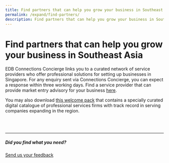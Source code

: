```yaml
---
title: Find partners that can help you grow your business in Southeast Asia
permalink: /expand/find-partners/
description: Find partners that can help you grow your business in Southeast Asia
---
```

# Find partners that can help you grow your business in Southeast Asia

EDB Connections Concierge links you to a curated network of service providers who offer professional solutions for setting up businesses in Singapore. For any enquiry sent via Connections Concierge, you can expect a response within three working days. Find a service provider that can provide market entry advisory for your business [here](https://www.edb.gov.sg/connections-concierge/service-providers.html?tab=general-service-providers&amp;servicecategory=marketentryadvisory).&nbsp;

You may also download [this welcome pack](https://www.enterprisesg.gov.sg/-/media/BE5679CAABF0431588A0E3E6F6B68167.ashx) that contains a specially curated digital catalogue of professional services firms with track record in serving companies expanding in the region.

<br>
<br>
<hr>

##### Did you find what you need?
[Send us your feedback](https://form.gov.sg/642693623cb98f001239be0d)